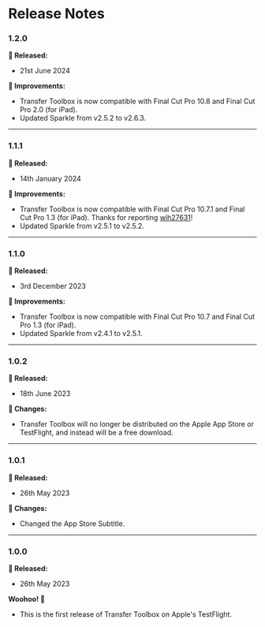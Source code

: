 # Release Notes

### 1.2.0

**🎉 Released:**
- 21st June 2024

**🔨 Improvements:**
- Transfer Toolbox is now compatible with Final Cut Pro 10.8 and Final Cut Pro 2.0 (for iPad).
- Updated Sparkle from v2.5.2 to v2.6.3.

---

### 1.1.1

**🎉 Released:**
- 14th January 2024

**🔨 Improvements:**
- Transfer Toolbox is now compatible with Final Cut Pro 10.7.1 and Final Cut Pro 1.3 (for iPad). Thanks for reporting [wih27631](https://github.com/wih27631)!
- Updated Sparkle from v2.5.1 to v2.5.2.

---

### 1.1.0

**🎉 Released:**
- 3rd December 2023

**🔨 Improvements:**
- Transfer Toolbox is now compatible with Final Cut Pro 10.7 and Final Cut Pro 1.3 (for iPad).
- Updated Sparkle from v2.4.1 to v2.5.1.

---

### 1.0.2

**🎉 Released:**
- 18th June 2023

**📝 Changes:**
- Transfer Toolbox will no longer be distributed on the Apple App Store or TestFlight, and instead will be a free download.

---

### 1.0.1

**🎉 Released:**
- 26th May 2023

**📝 Changes:**
- Changed the App Store Subtitle.

---

### 1.0.0

**🎉 Released:**
- 26th May 2023

**Woohoo! 🎉**
- This is the first release of Transfer Toolbox on Apple's TestFlight.